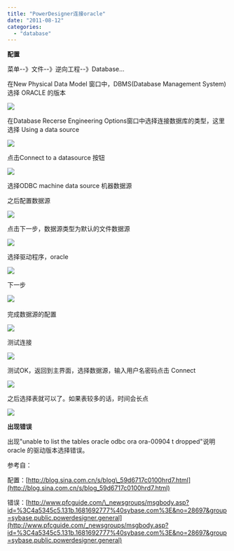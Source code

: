 ```yaml
---
title: "PowerDesigner连接oracle"
date: "2011-08-12"
categories: 
  - "database"
---
```


**配置**

菜单--》文件--》逆向工程--》Database...

在New Physical Data Model 窗口中，DBMS(Database Management System)选择 ORACLE 的版本

[![](images/081211_0209_PowerDesign1.jpg)](http://photo.blog.sina.com.cn/showpic.html)

在Database Recerse Engineering Options窗口中选择连接数据库的类型，这里选择 Using a data source

[![](images/081211_0209_PowerDesign2.jpg)](http://photo.blog.sina.com.cn/showpic.html)

点击Connect to a datasource 按钮

[![](images/081211_0209_PowerDesign3.jpg)](http://photo.blog.sina.com.cn/showpic.html)

选择ODBC machine data source 机器数据源

之后配置数据源

[![](images/081211_0209_PowerDesign4.jpg)](http://photo.blog.sina.com.cn/showpic.html)

点击下一步，数据源类型为默认的文件数据源

[![](images/081211_0209_PowerDesign5.jpg)](http://photo.blog.sina.com.cn/showpic.html)

选择驱动程序，oracle

[![](images/081211_0209_PowerDesign6.jpg)](http://photo.blog.sina.com.cn/showpic.html)

下一步

[![](images/081211_0209_PowerDesign7.jpg)](http://photo.blog.sina.com.cn/showpic.html)[  
](http://photo.blog.sina.com.cn/showpic.html)

完成数据源的配置

[![](images/081211_0209_PowerDesign8.jpg)](http://photo.blog.sina.com.cn/showpic.html) 

测试连接

[![](images/081211_0209_PowerDesign9.jpg)](http://photo.blog.sina.com.cn/showpic.html)

测试OK，返回到主界面，选择数据源，输入用户名密码点击 Connect

 [![](images/081211_0209_PowerDesign10.jpg)](http://photo.blog.sina.com.cn/showpic.html) 

 之后选择表就可以了。如果表较多的话，时间会长点

 ![](images/081211_0209_PowerDesign11.jpg) 

**出现错误**

出现"unable to list the tables oracle odbc ora ora-00904 t dropped"说明oracle 的驱动版本选择错误。

参考自：

配置：[http://blog.sina.com.cn/s/blog\_59d6717c0100hrd7.html](http://blog.sina.com.cn/s/blog_59d6717c0100hrd7.html)

错误：[http://www.pfcguide.com/\_newsgroups/msgbody.asp?id=%3C4a5345c5.131b.1681692777%40sybase.com%3E&no=28697&group=sybase.public.powerdesigner.general](http://www.pfcguide.com/_newsgroups/msgbody.asp?id=%3C4a5345c5.131b.1681692777%40sybase.com%3E&no=28697&group=sybase.public.powerdesigner.general)
